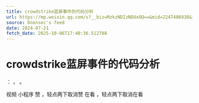 ```yaml
---
title: crowdstrike蓝屏事件的代码分析
url: https://mp.weixin.qq.com/s?__biz=MzkzNDIzNDUxOQ==&mid=2247486938&idx=2&sn=77f8652f93f71bc7fbc998edcf3bf6c8
source: Doonsec's feed
date: 2024-07-21
fetch_date: 2025-10-06T17:40:36.512708
---
```


# crowdstrike蓝屏事件的代码分析

：
，
。

视频
小程序
赞
，轻点两下取消赞
在看
，轻点两下取消在看
